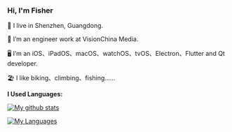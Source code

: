 ### Hi, I'm Fisher

📍 I live in Shenzhen, Guangdong.

🏢 I’m an engineer work at VisionChina Media.

🖥 I’m an iOS、iPadOS、macOS、watchOS、tvOS、Electron、Flutter and Qt developer.

🏖 	 I like biking、climbing、fishing......


**I Used Languages:**

[![My github stats](https://github-readme-stats.vercel.app/api?username=liyu158163&count_private=true&show_icons=true&theme=buefy&hide=contribs,prs,issues)](https://github.com/liyu158163) 

[![My Languages](https://github-readme-stats.vercel.app/api/top-langs/?username=liyu158163&layout=compact&langs_count=8&theme=buefy)](https://github.com/liyu158163)